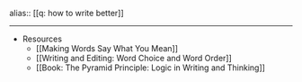 alias:: [[q: how to write better]]

- ---
- Resources
	- [[Making Words Say What You Mean]]
	- [[Writing and Editing: Word Choice and Word Order]]
	- [[Book: The Pyramid Principle: Logic in Writing and Thinking]]